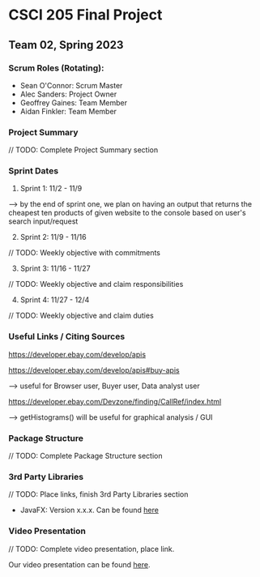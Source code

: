 # CSCI 205 Final Project
## Team 02, Spring 2023
### Scrum Roles (Rotating):
- Sean O'Connor: Scrum Master
- Alec Sanders: Project Owner
- Geoffrey Gaines: Team Member
- Aidan Finkler: Team Member
### Project Summary
// TODO: Complete Project Summary section
### Sprint Dates
1. Sprint 1: 11/2 - 11/9

--> by the end of sprint one, we plan on having an output that returns the cheapest ten products of given website to the console based on user's search input/request


2. Sprint 2: 11/9 - 11/16

// TODO: Weekly objective with commitments

3. Sprint 3: 11/16 - 11/27

// TODO: Weekly objective and claim responsibilities

4. Sprint 4: 11/27 - 12/4

// TODO: Weekly objective and claim duties


### Useful Links / Citing Sources

https://developer.ebay.com/develop/apis

https://developer.ebay.com/develop/apis#buy-apis

--> useful for Browser user, Buyer user, Data analyst user

https://developer.ebay.com/Devzone/finding/CallRef/index.html

--> getHistograms() will be useful for graphical analysis / GUI


### Package Structure
// TODO: Complete Package Structure section
### 3rd Party Libraries
// TODO: Place links, finish 3rd Party Libraries section
- JavaFX: Version x.x.x. Can be found [here](https://oracle.com)
### Video Presentation
// TODO: Complete video presentation, place link.

Our video presentation can be found [here](https://drive.google.com).
